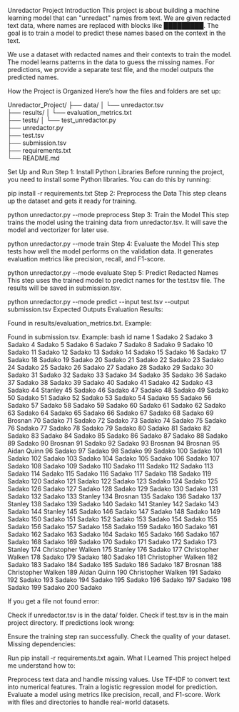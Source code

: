 

Unredactor Project
Introduction
This project is about building a machine learning model that can "unredact" names from text. We are given redacted text data, where names are replaced with blocks like █████████. The goal is to train a model to predict these names based on the context in the text.

We use a dataset with redacted names and their contexts to train the model. The model learns patterns in the data to guess the missing names. For predictions, we provide a separate test file, and the model outputs the predicted names.

How the Project is Organized
Here’s how the files and folders are set up:

Unredactor_Project/
├── data/
│   └── unredactor.tsv          
├── results/
│   └── evaluation_metrics.txt  
├── tests/
│   └── test_unredactor.py      
├── unredactor.py              
├── test.tsv                    
├── submission.tsv             
├── requirements.txt           
└── README.md                   

Set Up and Run
Step 1: Install Python Libraries
Before running the project, you need to install some Python libraries. You can do this by running:


pip install -r requirements.txt
Step 2: Preprocess the Data
This step cleans up the dataset and gets it ready for training.


python unredactor.py --mode preprocess
Step 3: Train the Model
This step trains the model using the training data from unredactor.tsv. It will save the model and vectorizer for later use.


python unredactor.py --mode train
Step 4: Evaluate the Model
This step tests how well the model performs on the validation data. It generates evaluation metrics like precision, recall, and F1-score.


python unredactor.py --mode evaluate
Step 5: Predict Redacted Names
This step uses the trained model to predict names for the test.tsv file. The results will be saved in submission.tsv.


python unredactor.py --mode predict --input test.tsv --output submission.tsv
Expected Outputs
Evaluation Results:

Found in results/evaluation_metrics.txt. Example:


Found in submission.tsv. Example:
bash
id	name
1	Sadako
2	Sadako
3	Sadako
4	Sadako
5	Sadako
6	Sadako
7	Sadako
8	Sadako
9	Sadako
10	Sadako
11	Sadako
12	Sadako
13	Sadako
14	Sadako
15	Sadako
16	Sadako
17	Sadako
18	Sadako
19	Sadako
20	Sadako
21	Sadako
22	Sadako
23	Sadako
24	Sadako
25	Sadako
26	Sadako
27	Sadako
28	Sadako
29	Sadako
30	Sadako
31	Sadako
32	Sadako
33	Sadako
34	Sadako
35	Sadako
36	Sadako
37	Sadako
38	Sadako
39	Sadako
40	Sadako
41	Sadako
42	Sadako
43	Sadako
44	Stanley
45	Sadako
46	Sadako
47	Sadako
48	Sadako
49	Sadako
50	Sadako
51	Sadako
52	Sadako
53	Sadako
54	Sadako
55	Sadako
56	Sadako
57	Sadako
58	Sadako
59	Sadako
60	Sadako
61	Sadako
62	Sadako
63	Sadako
64	Sadako
65	Sadako
66	Sadako
67	Sadako
68	Sadako
69	Brosnan
70	Sadako
71	Sadako
72	Sadako
73	Sadako
74	Sadako
75	Sadako
76	Sadako
77	Sadako
78	Sadako
79	Sadako
80	Sadako
81	Sadako
82	Sadako
83	Sadako
84	Sadako
85	Sadako
86	Sadako
87	Sadako
88	Sadako
89	Sadako
90	Brosnan
91	Sadako
92	Sadako
93	Brosnan
94	Brosnan
95	Aidan Quinn
96	Sadako
97	Sadako
98	Sadako
99	Sadako
100	Sadako
101	Sadako
102	Sadako
103	Sadako
104	Sadako
105	Sadako
106	Sadako
107	Sadako
108	Sadako
109	Sadako
110	Sadako
111	Sadako
112	Sadako
113	Sadako
114	Sadako
115	Sadako
116	Sadako
117	Sadako
118	Sadako
119	Sadako
120	Sadako
121	Sadako
122	Sadako
123	Sadako
124	Sadako
125	Sadako
126	Sadako
127	Sadako
128	Sadako
129	Sadako
130	Sadako
131	Sadako
132	Sadako
133	Stanley
134	Brosnan
135	Sadako
136	Sadako
137	Stanley
138	Sadako
139	Sadako
140	Sadako
141	Stanley
142	Sadako
143	Sadako
144	Stanley
145	Sadako
146	Sadako
147	Sadako
148	Sadako
149	Sadako
150	Sadako
151	Sadako
152	Sadako
153	Sadako
154	Sadako
155	Sadako
156	Sadako
157	Sadako
158	Sadako
159	Sadako
160	Sadako
161	Sadako
162	Sadako
163	Sadako
164	Sadako
165	Sadako
166	Sadako
167	Sadako
168	Sadako
169	Sadako
170	Sadako
171	Sadako
172	Sadako
173	Stanley
174	Christopher Walken
175	Stanley
176	Sadako
177	Christopher Walken
178	Sadako
179	Sadako
180	Sadako
181	Christopher Walken
182	Sadako
183	Sadako
184	Sadako
185	Sadako
186	Sadako
187	Brosnan
188	Christopher Walken
189	Aidan Quinn
190	Christopher Walken
191	Sadako
192	Sadako
193	Sadako
194	Sadako
195	Sadako
196	Sadako
197	Sadako
198	Sadako
199	Sadako
200	Sadako

If you get a file not found error:

Check if unredactor.tsv is in the data/ folder.
Check if test.tsv is in the main project directory.
If predictions look wrong:

Ensure the training step ran successfully.
Check the quality of your dataset.
Missing dependencies:

Run pip install -r requirements.txt again.
What I Learned
This project helped me understand how to:

Preprocess text data and handle missing values.
Use TF-IDF to convert text into numerical features.
Train a logistic regression model for prediction.
Evaluate a model using metrics like precision, recall, and F1-score.
Work with files and directories to handle real-world datasets.









